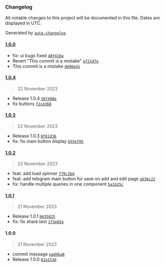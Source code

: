 ### Changelog

All notable changes to this project will be documented in this file. Dates are displayed in UTC.

Generated by [`auto-changelog`](https://github.com/CookPete/auto-changelog).

#### [1.0.0](https://github.com/oleh-mukoyed/recipes/compare/1.0.4...1.0.0)

- fix: ui bugs fixed [`48f410a`](https://github.com/oleh-mukoyed/recipes/commit/48f410a76e2fa07a166364650f58b1b393971156)
- Revert "This commit is a mistake" [`ef2247e`](https://github.com/oleh-mukoyed/recipes/commit/ef2247eb34b870b2c4eb968695fed6a8f2538faf)
- This commit is a mistake [`dd46e41`](https://github.com/oleh-mukoyed/recipes/commit/dd46e41c257ac9b116f88190afc20621903c0ad5)

#### [1.0.4](https://github.com/oleh-mukoyed/recipes/compare/1.0.3...1.0.4)

> 22 November 2023

- Release 1.0.4 [`587498e`](https://github.com/oleh-mukoyed/recipes/commit/587498e48f198bbed24a55c75053b122caae32a9)
- fix buttons [`f2c4368`](https://github.com/oleh-mukoyed/recipes/commit/f2c4368fbcf6009abad4576cca4c90b1e7ef74fc)

#### [1.0.3](https://github.com/oleh-mukoyed/recipes/compare/1.0.2...1.0.3)

> 22 November 2023

- Release 1.0.3 [`8f81d36`](https://github.com/oleh-mukoyed/recipes/commit/8f81d36e254e962bd93e3b2689bb20f1c95c260a)
- fix: fix main button display [`b55ef05`](https://github.com/oleh-mukoyed/recipes/commit/b55ef0538e74fa610ab7c3aed0d0e791ae68fff4)

#### [1.0.2](https://github.com/oleh-mukoyed/recipes/compare/1.0.1...1.0.2)

> 22 November 2023

- feat: add load spinner [`f79c3bd`](https://github.com/oleh-mukoyed/recipes/commit/f79c3bd4bc8ba6c51495b09e13d330d36458741f)
- feat: add telegram main button for save on add and edit page [`a636c22`](https://github.com/oleh-mukoyed/recipes/commit/a636c22b9be63ce8f05b06b218754db5c7ea7845)
- fix: handle multiple queries in one component [`5a1b25c`](https://github.com/oleh-mukoyed/recipes/commit/5a1b25c262ecdd87f90e43531538e0a4af6441ca)

#### [1.0.1](https://github.com/oleh-mukoyed/recipes/compare/1.0.0...1.0.1)

> 21 November 2023

- Release 1.0.1 [`b635825`](https://github.com/oleh-mukoyed/recipes/commit/b6358256402201565b74bec19b0f9311e5858d68)
- fix: fix share text [`1f3e65e`](https://github.com/oleh-mukoyed/recipes/commit/1f3e65e876ae53fa59d6c74a7b96f5543432e5b6)

#### 1.0.0

> 21 November 2023

- commit message [`ead4ba0`](https://github.com/oleh-mukoyed/recipes/commit/ead4ba0977fb873ad15332cef8f953a9922ab0fa)
- Release 1.0.0 [`81a153d`](https://github.com/oleh-mukoyed/recipes/commit/81a153d027df986f7aac6dcb2a77262734a51444)

